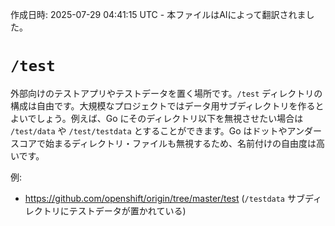 作成日時: 2025-07-29 04:41:15 UTC - 本ファイルはAIによって翻訳されました。

# `/test`

外部向けのテストアプリやテストデータを置く場所です。`/test` ディレクトリの構成は自由です。大規模なプロジェクトではデータ用サブディレクトリを作るとよいでしょう。例えば、Go にそのディレクトリ以下を無視させたい場合は `/test/data` や `/test/testdata` とすることができます。Go はドットやアンダースコアで始まるディレクトリ・ファイルも無視するため、名前付けの自由度は高いです。

例:

* https://github.com/openshift/origin/tree/master/test (`/testdata` サブディレクトリにテストデータが置かれている)
